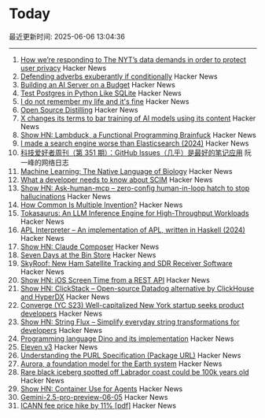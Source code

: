 # Today

最近更新时间: 2025-06-06 13:04:36

--- 
1. [How we’re responding to The NYT’s data demands in order to protect user privacy](https://openai.com/index/response-to-nyt-data-demands/) Hacker News
2. [Defending adverbs exuberantly if conditionally](https://countercraft.substack.com/p/defending-adverbs-exuberantly-if) Hacker News
3. [Building an AI Server on a Budget](https://www.informationga.in/blog/building-an-ai-server-on-a-budget) Hacker News
4. [Test Postgres in Python Like SQLite](https://github.com/wey-gu/py-pglite) Hacker News
5. [I do not remember my life and it's fine](https://aethermug.com/posts/i-do-not-remember-my-life-and-it-s-fine) Hacker News
6. [Open Source Distilling](https://opensourcedistilling.com/) Hacker News
7. [X changes its terms to bar training of AI models using its content](https://techcrunch.com/2025/06/05/x-changes-its-terms-to-bar-training-of-ai-models-using-its-content/) Hacker News
8. [Show HN: Lambduck, a Functional Programming Brainfuck](https://imjakingit.github.io/lambduck/) Hacker News
9. [I made a search engine worse than Elasticsearch (2024)](https://softwaredoug.com/blog/2024/08/06/i-made-search-worse-elasticsearch) Hacker News
10. [科技爱好者周刊（第 351 期）：GitHub Issues（几乎）是最好的笔记应用](http://www.ruanyifeng.com/blog/2025/06/weekly-issue-351.html) 阮一峰的网络日志
11. [Machine Learning: The Native Language of Biology](https://decodingbiology.substack.com/p/machine-learning-the-native-language) Hacker News
12. [What a developer needs to know about SCIM](https://tesseral.com/blog/what-a-developer-needs-to-know-about-scim) Hacker News
13. [Show HN: Ask-human-mcp – zero-config human-in-loop hatch to stop hallucinations](https://masonyarbrough.com/blog/ask-human) Hacker News
14. [How Common Is Multiple Invention?](https://www.construction-physics.com/p/how-often-do-inventions-have-multiple) Hacker News
15. [Tokasaurus: An LLM Inference Engine for High-Throughput Workloads](https://scalingintelligence.stanford.edu/blogs/tokasaurus/) Hacker News
16. [APL Interpreter – An implementation of APL, written in Haskell (2024)](https://scharenbroch.dev/projects/apl-interpreter/) Hacker News
17. [Show HN: Claude Composer](https://github.com/possibilities/claude-composer) Hacker News
18. [Seven Days at the Bin Store](https://defector.com/seven-days-at-the-bin-store) Hacker News
19. [SkyRoof: New Ham Satellite Tracking and SDR Receiver Software](https://www.rtl-sdr.com/skyroof-new-ham-satellite-tracking-and-sdr-receiver-software/) Hacker News
20. [Show HN: iOS Screen Time from a REST API](https://www.thescreentimenetwork.com/api/) Hacker News
21. [Show HN: ClickStack – Open-source Datadog alternative by ClickHouse and HyperDX](https://github.com/hyperdxio/hyperdx) Hacker News
22. [Converge (YC S23) Well-capitalized New York startup seeks product developers](https://www.runconverge.com/careers) Hacker News
23. [Show HN: String Flux – Simplify everyday string transformations for developers](https://stringflux.io) Hacker News
24. [Programming language Dino and its implementation](https://github.com/dino-lang/dino) Hacker News
25. [Eleven v3](https://elevenlabs.io/v3) Hacker News
26. [Understanding the PURL Specification (Package URL)](https://fossa.com/blog/understanding-purl-specification-package-url/) Hacker News
27. [Aurora, a foundation model for the Earth system](https://www.nytimes.com/2025/05/21/climate/ai-weather-models-aurora-microsoft.html) Hacker News
28. [Rare black iceberg spotted off Labrador coast could be 100k years old](https://www.cbc.ca/news/canada/newfoundland-labrador/black-iceberg-labrador-coast-1.7551078) Hacker News
29. [Show HN: Container Use for Agents](https://github.com/dagger/container-use) Hacker News
30. [Gemini-2.5-pro-preview-06-05](https://deepmind.google/models/gemini/pro/) Hacker News
31. [ICANN fee price hike by 11% [pdf]](https://itp.cdn.icann.org/en/files/contracted-parties-communications/attn-planned-variable-accreditation-fee-adjustment-24oct24-en.pdf) Hacker News
